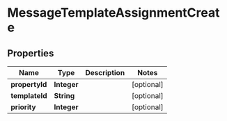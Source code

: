 # MessageTemplateAssignmentCreate

## Properties
Name | Type | Description | Notes
------------ | ------------- | ------------- | -------------
**propertyId** | **Integer** |  |  [optional]
**templateId** | **String** |  |  [optional]
**priority** | **Integer** |  |  [optional]
